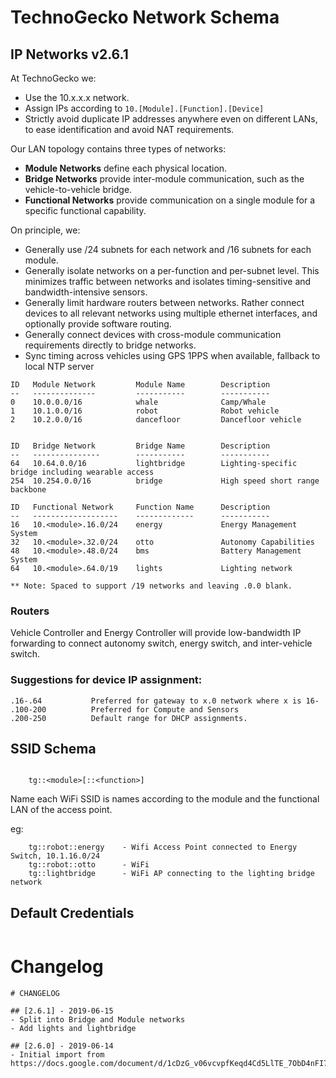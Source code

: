 # TechnoGecko Network Schema

## IP Networks v2.6.1

At TechnoGecko we:
* Use the 10.x.x.x network.
* Assign IPs according to `10.[Module].[Function].[Device]`
* Strictly avoid duplicate IP addresses anywhere even on different LANs, to ease identification and avoid NAT requirements.

Our LAN topology contains three types of networks:
* **Module Networks** define each physical location.
* **Bridge Networks** provide inter-module communication, such as the vehicle-to-vehicle bridge.
* **Functional Networks** provide communication on a single module for a specific functional capability.

On principle, we:
* Generally use /24 subnets for each network and /16 subnets for each module.
* Generally isolate networks on a per-function and per-subnet level. This minimizes traffic between networks and isolates timing-sensitive and bandwidth-intensive sensors.
* Generally limit hardware routers between networks. Rather connect devices to all relevant networks using multiple ethernet interfaces, and optionally provide software routing.
* Generally connect devices with cross-module communication requirements directly to bridge networks. 
* Sync timing across vehicles using GPS 1PPS when available, fallback to local NTP server


```
ID   Module Network         Module Name        Description
--   --------------         -----------        -----------
0    10.0.0.0/16            whale              Camp/Whale
1    10.1.0.0/16            robot              Robot vehicle
2    10.2.0.0/16            dancefloor         Dancefloor vehicle


ID   Bridge Network         Bridge Name        Description
--   ---------------        -----------        -----------
64   10.64.0.0/16           lightbridge        Lighting-specific bridge including wearable access
254  10.254.0.0/16          bridge             High speed short range backbone

ID   Functional Network     Function Name      Description
--   -------------------    -------------      -----------
16   10.<module>.16.0/24    energy             Energy Management System
32   10.<module>.32.0/24    otto               Autonomy Capabilities
48   10.<module>.48.0/24    bms                Battery Management System
64   10.<module>.64.0/19    lights             Lighting network

** Note: Spaced to support /19 networks and leaving .0.0 blank.
```

### Routers
Vehicle Controller and Energy Controller will provide low-bandwidth 
IP forwarding to connect autonomy switch, energy switch, 
and inter-vehicle switch. 

### Suggestions for device IP assignment:
```
.16-.64           Preferred for gateway to x.0 network where x is 16- 
.100-200          Preferred for Compute and Sensors
.200-250          Default range for DHCP assignments.
```

## SSID Schema

```

    tg::<module>[::<function>]

```
Name each WiFi SSID is names according to the module and the functional LAN of the access point. 

eg:

```
    tg::robot::energy    - Wifi Access Point connected to Energy Switch, 10.1.16.0/24
    tg::robot::otto      - WiFi 
    tg::lightbridge      - WiFi AP connecting to the lighting bridge network
```

## Default Credentials

```

```

# Changelog

```
# CHANGELOG

## [2.6.1] - 2019-06-15
- Split into Bridge and Module networks
- Add lights and lightbridge

## [2.6.0] - 2019-06-14
- Initial import from https://docs.google.com/document/d/1cDzG_v06vcvpfKeqd4Cd5LlTE_7ObD4nFI7MDEt6ZM0/edit#